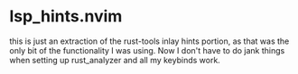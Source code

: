 # lsp_hints.nvim
this is just an extraction of the rust-tools inlay hints portion, as that was the only bit of the functionality I was using. Now I don't have to do jank things when setting up rust_analyzer and all my keybinds work.
